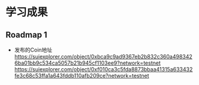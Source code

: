 # 学习成果

## Roadmap 1
- 发布的Coin地址  
https://suiexplorer.com/object/0xbca9c9ad9367eb2b832c360a4983426ba01bb9c534ca5057b21b945cf1103ee9?network=testnet  
https://suiexplorer.com/object/0xf010ca3c5fda8873bbaa41315a633432fe3c68c53ffa1a643fddb110afb209ce?network=testnet